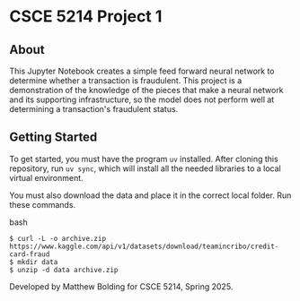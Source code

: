 # CSCE 5214 Project 1

## About

This Jupyter Notebook creates a simple feed forward neural network to determine whether a transaction is fraudulent. This project is a demonstration of the knowledge of the pieces that make a neural network and its supporting infrastructure, so the model does not perform well at determining a transaction's fraudulent status.

## Getting Started

To get started, you must have the program `uv` installed. After cloning this repository, run `uv sync`, which will install all the needed libraries to a local virtual environment.

You must also download the data and place it in the correct local folder. Run these commands.

bash
```
$ curl -L -o archive.zip https://www.kaggle.com/api/v1/datasets/download/teamincribo/credit-card-fraud
$ mkdir data
$ unzip -d data archive.zip
```


Developed by Matthew Bolding for CSCE 5214, Spring 2025.